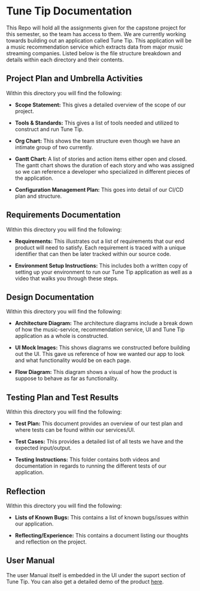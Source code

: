 # Tune Tip Documentation

This Repo will hold all the assignments given for the capstone project for this semester, so the team has access to them. We are currently working towards building out an application called Tune Tip. This application will be a music recommendation service which extracts data from major music streaming companies. Listed below is the file structure breakdown and details within each directory and their contents.

## Project Plan and Umbrella Activities

Within this directory you will find the following:

- **Scope Statement:** This gives a detailed overview of the scope of our project.
  
- **Tools & Standards:** This gives a list of tools needed and utilized to construct and run Tune Tip.
  
- **Org Chart:** This shows the team structure even though we have an intimate group of two currently.
  
- **Gantt Chart:** A list of stories and action items either open and closed. The gantt chart shows the duration of each story and who was assigned so we can reference a developer who specialized in different pieces of the application.
  
- **Configuration Management Plan:** This goes into detail of our CI/CD plan and structure.

## Requirements Documentation

Within this directory you will find the following:

- **Requirements:** This illustrates out a list of requirements that our end product will need to satisfy. Each requirement is traced with a unique identifier that can then be later tracked within our source code.
  
- **Environment Setup Instructions:** This includes both a written copy of setting up your environment to run our Tune Tip application as well as a video that walks you through these steps.

## Design Documentation

Within this directory you will find the following:

- **Architecture Diagram:** The architecture diagrams include a break down of how the music-service, recommendation service, UI and Tune Tip application as a whole is constructed.

- **UI Mock Images:** This shows diagrams we constructed before building out the UI. This gave us reference of how we wanted our app to look and what functionality would be on each page.
  
- **Flow Diagram:** This diagram shows a visual of how the product is suppose to behave as far as functionality.

## Testing Plan and Test Results

Within this directory you will find the following:

- **Test Plan:** This document provides an overview of our test plan and where tests can be found within our services/UI.

- **Test Cases:** This provides a detailed list of all tests we have and the expected input/output.

- **Testing Instructions:** This folder contains both videos and documentation in regards to running the different tests of our application.

## Reflection

Within this directory you will find the following:

- **Lists of Known Bugs:** This contains a list of known bugs/issues within our application.

- **Reflecting/Experience:** This contains a document listing our thoughts and reflection on the project.

## User Manual

The user Manual itself is embedded in the UI under the suport section of Tune Tip. You can also get a detailed demo of the product [here](https://www.youtube.com/watch?v=LAy3bJiqh2k).
